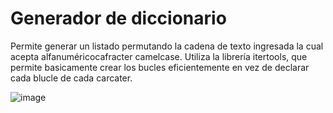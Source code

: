 # Generador de diccionario
Permite generar un listado permutando la cadena de texto ingresada la cual acepta alfanuméricocafracter camelcase. Utiliza la librería itertools, que permite basicamente crear los bucles eficientemente en vez de declarar cada blucle de cada carcater.

![image](https://github.com/corval/Diccionario/assets/9479398/ffda12fc-6309-4c32-b3be-8b6ef79d8689)
